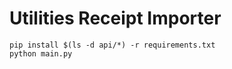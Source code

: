 # Utilities Receipt Importer

```
pip install $(ls -d api/*) -r requirements.txt
python main.py
```
